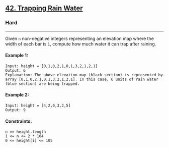 [42. Trapping Rain Water](https://leetcode.com/problems/trapping-rain-water/?envType=daily-question&envId=2024-04-12)
---------------------------------------------------------------------------------------------------------------------------------------------

### Hard
---------------------------------------------------------------------------------------------------------------------------------------------

Given `n` non-negative integers representing an elevation map where the width of each bar is `1`, compute how much water it can trap after raining.

#### Example 1:
```
Input: height = [0,1,0,2,1,0,1,3,2,1,2,1]
Output: 6
Explanation: The above elevation map (black section) is represented by array [0,1,0,2,1,0,1,3,2,1,2,1]. In this case, 6 units of rain water (blue section) are being trapped.
```
#### Example 2:
```
Input: height = [4,2,0,3,2,5]
Output: 9
```
#### Constraints:
```
n == height.length
1 <= n <= 2 * 104
0 <= height[i] <= 105
```
